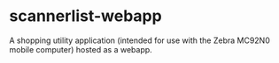 # scannerlist-webapp
A shopping utility application (intended for use with the Zebra MC92N0 mobile computer) hosted as a webapp.
